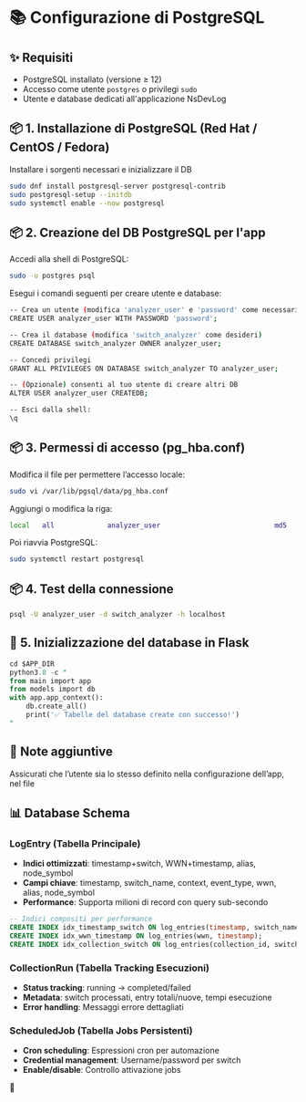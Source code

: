 # 📚 Configurazione di PostgreSQL

## ✨ Requisiti
- PostgreSQL installato (versione ≥ 12)
- Accesso come utente `postgres` o privilegi `sudo`
- Utente e database dedicati all'applicazione NsDevLog

## 📦 1. Installazione di PostgreSQL (Red Hat / CentOS / Fedora)
Installare i sorgenti necessari e inizializzare il DB
```bash
sudo dnf install postgresql-server postgresql-contrib
sudo postgresql-setup --initdb
sudo systemctl enable --now postgresql
```

## 📦 2. Creazione del DB PostgreSQL per l'app
Accedi alla shell di PostgreSQL:
```bash
sudo -u postgres psql
```

Esegui i comandi seguenti per creare utente e database:
```bash
-- Crea un utente (modifica 'analyzer_user' e 'password' come necessario)
CREATE USER analyzer_user WITH PASSWORD 'password';

-- Crea il database (modifica 'switch_analyzer' come desideri)
CREATE DATABASE switch_analyzer OWNER analyzer_user;

-- Concedi privilegi
GRANT ALL PRIVILEGES ON DATABASE switch_analyzer TO analyzer_user;

-- (Opzionale) consenti al tuo utente di creare altri DB
ALTER USER analyzer_user CREATEDB;

-- Esci dalla shell:
\q
```

## 📦 3. Permessi di accesso (pg_hba.conf)
Modifica il file per permettere l’accesso locale:
```bash
sudo vi /var/lib/pgsql/data/pg_hba.conf
```

Aggiungi o modifica la riga:
```bash
local   all             analyzer_user                            md5
```

Poi riavvia PostgreSQL:
```bash
sudo systemctl restart postgresql
```

## 📦 4. Test della connessione
```bash
psql -U analyzer_user -d switch_analyzer -h localhost
```

## 🔨 5. Inizializzazione del database in Flask
```sql
cd $APP_DIR
python3.8 -c "
from main import app
from models import db
with app.app_context():
    db.create_all()
    print('✅ Tabelle del database create con successo!')
"
```

## 📌 Note aggiuntive
Assicurati che l’utente sia lo stesso definito nella configurazione dell’app, nel file 



## 📊 Database Schema

### LogEntry (Tabella Principale)
- **Indici ottimizzati**: timestamp+switch, WWN+timestamp, alias, node_symbol
- **Campi chiave**: timestamp, switch_name, context, event_type, wwn, alias, node_symbol
- **Performance**: Supporta milioni di record con query sub-secondo

```sql
-- Indici compositi per performance
CREATE INDEX idx_timestamp_switch ON log_entries(timestamp, switch_name);
CREATE INDEX idx_wwn_timestamp ON log_entries(wwn, timestamp);
CREATE INDEX idx_collection_switch ON log_entries(collection_id, switch_name);
```

### CollectionRun (Tabella Tracking Esecuzioni)
- **Status tracking**: running → completed/failed
- **Metadata**: switch processati, entry totali/nuove, tempi esecuzione
- **Error handling**: Messaggi errore dettagliati

### ScheduledJob (Tabella Jobs Persistenti)
- **Cron scheduling**: Espressioni cron per automazione
- **Credential management**: Username/password per switch
- **Enable/disable**: Controllo attivazione jobs


🧪
